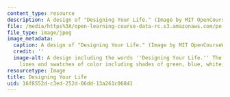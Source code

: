 ```yaml
---
content_type: resource
description: A design of "Designing Your Life." (Image by MIT OpenCourseWare.)
file: /media/https%3A/open-learning-course-data-rc.s3.amazonaws.com/pe-550-designing-your-life-spring-2009/16f8552dc3ed252d06dd13a261c06841_pe-550s09.jpg
file_type: image/jpeg
image_metadata:
  caption: A design of "Designing Your Life." (Image by MIT OpenCourseWare.)
  credit: ''
  image-alt: A design including the words ''Designing Your Life.'' The design contains
    lines and swatches of color including shades of green, blue, white, and black.
resourcetype: Image
title: Designing Your Life
uid: 16f8552d-c3ed-252d-06dd-13a261c06841
---
```

